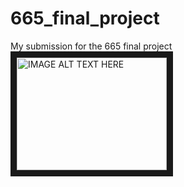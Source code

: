# 665_final_project
My submission for the 665 final project
<a href="http://www.youtube.com/watch?feature=player_embedded&v=xfrA_dw-alY&feature
" target="_blank"><img src="http://img.youtube.com/xfrA_dw-alY&feature/0.jpg" 
alt="IMAGE ALT TEXT HERE" width="240" height="180" border="10" /></a>
